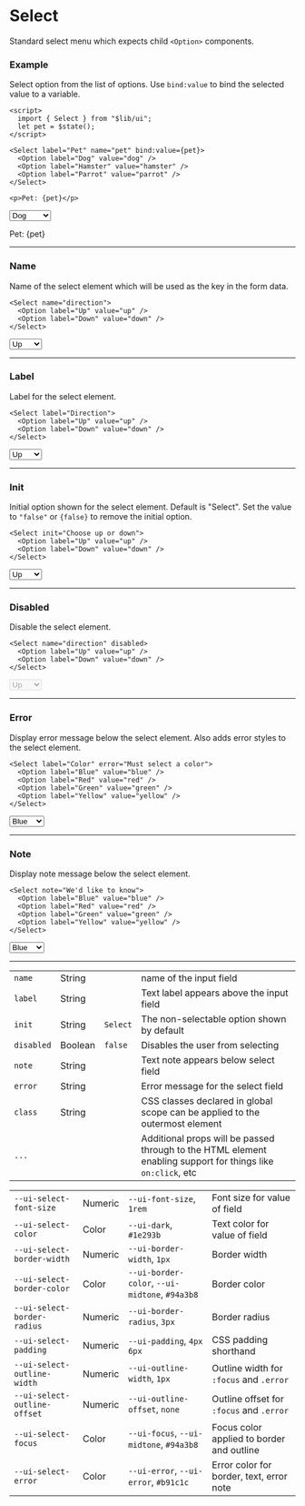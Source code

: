 <script>
    import { Select, Option, Button } from "$lib/ui";
    import Table from '$lib/components/Table.svelte';
    let pet = $state();
</script>

# Select

Standard select menu which expects child `<Option>` components.

### Example

Select option from the list of options. Use `bind:value` to bind the selected value to a variable.

```svelte
<script>
  import { Select } from "$lib/ui";
  let pet = $state();
</script>

<Select label="Pet" name="pet" bind:value={pet}>
  <Option label="Dog" value="dog" />
  <Option label="Hamster" value="hamster" />
  <Option label="Parrot" value="parrot" />
</Select>

<p>Pet: {pet}</p>

```
<Select label="Pet" bind:value={pet}>
  <Option label="Dog" value="dog" />
  <Option label="Hamster" value="hamster" />
  <Option label="Parrot" value="parrot" />
</Select>

<p>Pet: {pet}</p>

---

### Name

Name of the select element which will be used as the key in the form data.

```svelte
<Select name="direction">
  <Option label="Up" value="up" />
  <Option label="Down" value="down" />
</Select>

```
<Select name="direction">
  <Option label="Up" value="up" />
  <Option label="Down" value="down" />
</Select>

---

### Label

Label for the select element.

```svelte
<Select label="Direction">
  <Option label="Up" value="up" />
  <Option label="Down" value="down" />
</Select>

```
<Select label="Direction">
  <Option label="Up" value="up" />
  <Option label="Down" value="down" />
</Select>

---

### Init

Initial option shown for the select element. Default is "Select". Set the value to `"false"` or
`{false}` to remove the initial option.

```svelte
<Select init="Choose up or down">
  <Option label="Up" value="up" />
  <Option label="Down" value="down" />
</Select>

```
<Select init="Choose up or down">
  <Option label="Up" value="up" />
  <Option label="Down" value="down" />
</Select>

---

### Disabled

Disable the select element.

```svelte
<Select name="direction" disabled>
  <Option label="Up" value="up" />
  <Option label="Down" value="down" />
</Select>

```
<Select name="direction" disabled>
  <Option label="Up" value="up" />
  <Option label="Down" value="down" />
</Select>

---

### Error

Display error message below the select element. Also adds error styles to the select element.

```svelte
<Select label="Color" error="Must select a color">
  <Option label="Blue" value="blue" />
  <Option label="Red" value="red" />
  <Option label="Green" value="green" />
  <Option label="Yellow" value="yellow" />
</Select>

```
<Select label="Color" error="Must select a color">
  <Option label="Blue" value="blue" />
  <Option label="Red" value="red" />
  <Option label="Green" value="green" />
  <Option label="Yellow" value="yellow" />
</Select>

---

### Note

Display note message below the select element.

```svelte
<Select note="We'd like to know">
  <Option label="Blue" value="blue" />
  <Option label="Red" value="red" />
  <Option label="Green" value="green" />
  <Option label="Yellow" value="yellow" />
</Select>

```
<Select note="We'd like to know">
  <Option label="Blue" value="blue" />
  <Option label="Red" value="red" />
  <Option label="Green" value="green" />
  <Option label="Yellow" value="yellow" />
</Select>

---

<Table name="Select" type="props">
  <tr>
    <td><code>name</code></td>
    <td>String</td>
    <td>&nbsp;</td>
    <td>name of the input field</td>
  </tr>
  <tr>
    <td><code>label</code></td>
    <td>String</td>
    <td>&nbsp;</td>
    <td>Text label appears above the input field</td>
  </tr>
  <tr>
    <td><code>init</code></td>
    <td>String</td>
    <td><code>Select</code></td>
    <td>The non-selectable option shown by default</td>
  </tr>
  <tr>
    <td><code>disabled</code></td>
    <td>Boolean</td>
    <td><code>false</code></td>
    <td>Disables the user from selecting</td>
  </tr>
  <tr>
    <td><code>note</code></td>
    <td>String</td>
    <td>&nbsp;</td>
    <td>Text note appears below select field</td>
  </tr>
  <tr>
    <td><code>error</code></td>
    <td>String</td>
    <td>&nbsp;</td>
    <td>Error message for the select field</td>
  </tr>
  <tr>
    <td><code>class</code></td>
    <td>String</td>
    <td>&nbsp;</td>
    <td>CSS classes declared in global scope can be applied to the outermost element</td>
  </tr>
  <tr>
    <td><code>...</code></td>
    <td>&nbsp;</td>
    <td>&nbsp;</td>
    <td
      >Additional props will be passed through to the HTML element enabling support for things
      like
      <code>on:click</code>, etc</td
    >
  </tr>
</Table>

<Table name="Select" type="css">
  <tr>
    <td><code>--ui-select-font-size</code></td>
    <td>Numeric</td>
    <td><code>--ui-font-size</code>, <code>1rem</code></td>
    <td>Font size for value of field</td>
  </tr> 
  <tr>
    <td><code>--ui-select-color</code></td>
    <td>Color</td>
    <td><code>--ui-dark</code>, <code>#1e293b</code></td>
    <td>Text color for value of field</td>
  </tr> 
  <tr>
    <td><code>--ui-select-border-width</code></td>
    <td>Numeric</td>
    <td><code>--ui-border-width</code>, <code>1px</code></td>
    <td>Border width</td>
  </tr> 
  <tr>
    <td><code>--ui-select-border-color</code></td>
    <td>Color</td>
    <td><code>--ui-border-color</code>, <code>--ui-midtone</code>, <code>#94a3b8</code></td>
    <td>Border color</td>
  </tr> 
  <tr>
    <td><code>--ui-select-border-radius</code></td>
    <td>Numeric</td>
    <td><code>--ui-border-radius</code>, <code>3px</code></td>
    <td>Border radius</td>
  </tr> 
  <tr>
    <td><code>--ui-select-padding</code></td>
    <td>Numeric</td>
    <td><code>--ui-padding</code>, <code>4px 6px</code></td>
    <td>CSS padding shorthand</td>
  </tr> 
  <tr>
    <td><code>--ui-select-outline-width</code></td>
    <td>Numeric</td>
    <td><code>--ui-outline-width</code>, <code>1px</code></td>
    <td>Outline width for <code>:focus</code> and <code>.error</code></td>
  </tr>
  <tr>
    <td><code>--ui-select-outline-offset</code></td>
    <td>Numeric</td>
    <td><code>--ui-outline-offset</code>, <code>none</code></td>
    <td>Outline offset for <code>:focus</code> and <code>.error</code></td>
  </tr>
  <tr>
    <td><code>--ui-select-focus</code></td>
    <td>Color</td>
    <td><code>--ui-focus</code>, <code>--ui-midtone</code>, <code>#94a3b8</code></td>
    <td>Focus color applied to border and outline</td>
  </tr> 
  <tr>
    <td><code>--ui-select-error</code></td>
    <td>Color</td>
    <td><code>--ui-error</code>, <code>--ui-error</code>, <code>#b91c1c</code></td>
    <td>Error color for border, text, error note</td>
  </tr>
</Table>
